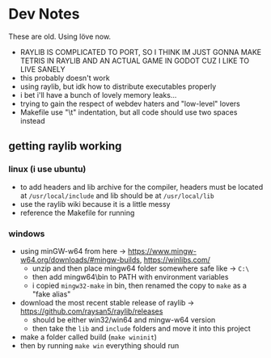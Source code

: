 # Dev Notes

These are old. Using löve now.

- RAYLIB IS COMPLICATED TO PORT, SO I THINK IM JUST GONNA MAKE TETRIS IN RAYLIB AND AN ACTUAL GAME IN GODOT CUZ I LIKE TO LIVE SANELY
- this probably doesn't work
- using raylib, but idk how to distribute executables properly
- i bet i'll have a bunch of lovely memory leaks...
- trying to gain the respect of webdev haters and "low-level" lovers
- Makefile use "\t" indentation, but all code should use two spaces instead

## getting raylib working

### linux (i use ubuntu)

- to add headers and lib archive for the compiler, headers must be located at `/usr/local/include` and lib should be at `/usr/local/lib`
- use the raylib wiki because it is a little messy
- reference the Makefile for running

### windows

- using minGW-w64 from here -> https://www.mingw-w64.org/downloads/#mingw-builds, https://winlibs.com/
  - unzip and then place mingw64 folder somewhere safe like -> `C:\`
  - then add mingw64\bin to PATH with environment variables
  - i copied `mingw32-make` in bin, then renamed the copy to `make` as a "fake alias"
- download the most recent stable release of raylib -> https://github.com/raysan5/raylib/releases
  - should be either win32/win64 and mingw-w64 version
  - then take the `lib` and `include` folders and move it into this project
- make a folder called build (`make wininit`)
- then by running `make win` everything should run